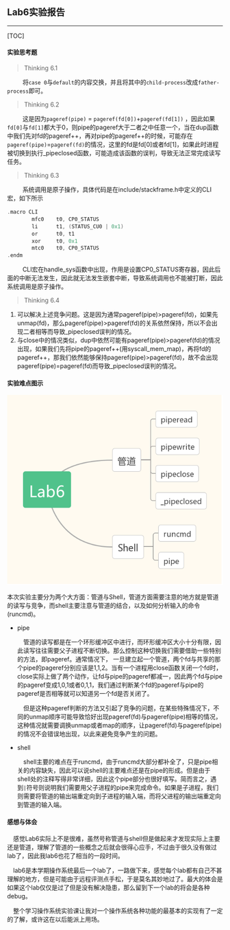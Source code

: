 ## Lab6实验报告

---

[TOC]

#### 实验思考题

>   Thinking 6.1

&emsp; &emsp; 将```case 0```与```default```的内容交换，并且将其中的```child-process```改成```father-process```即可。

>   Thinking 6.2

&emsp; &emsp; 这是因为```pageref(pipe)``` = ```pageref(fd[0])```+```pageref(fd[1])``` ，因此如果```fd[0]```与```fd[1]```都大于0，则pipe的pageref大于二者之中任意一个，当在dup函数中我们先对fd的pageref++，再对pipe的pageref++的时候，可能存在```pageref(pipe)```=```pageref(fd)```的情况，这里的fd是fd[0]或者fd[1]，如果此时进程被切换到执行_pipeclosed函数，可能造成该函数的误判，导致无法正常完成读写任务。

>   Thinking 6.3

&emsp; &emsp; 系统调用是原子操作，具体代码是在include/stackframe.h中定义的CLI宏，如下所示

```c
.macro CLI
        mfc0    t0, CP0_STATUS
        li      t1, (STATUS_CU0 | 0x1)
        or      t0, t1
        xor     t0, 0x1
        mtc0    t0, CP0_STATUS
.endm
```

&emsp; &emsp; CLI宏在handle_sys函数中出现，作用是设置CP0_STATUS寄存器，因此后面的中断无法发生，因此就无法发生嵌套中断，导致系统调用也不能被打断，因此系统调用是原子操作。

>   Thinking 6.4

1.  可以解决上述竞争问题。这是因为通常pageref(pipe)>pageref(fd)，如果先unmap(fd)，那么pageref(pipe)>pageref(fd)的关系依然保持，所以不会出现二者相等而导致_pipeclosed误判的情况。
2.  与close中的情况类似，dup中依然可能有pageref(pipe)>pageref(fd)的情况出现，如果我们先将pipe的pageref++(用syscall_mem_map)，再将fd的pageref++，那我们依然能够保持pageref(pipe)>pageref(fd)，故不会出现pageref(pipe)=pageref(fd)而导致_pipeclosed误判的情况。

#### 实验难点图示

![实验难点](实验难点.png)

本次实验主要分为两个大方面：管道与Shell，管道方面需要注意的地方就是管道的读写与竞争，而shell主要注意与管道的结合，以及如何分析输入的命令(runcmd)。

*   pipe

    &emsp;管道的读写都是在一个环形缓冲区中进行，而环形缓冲区大小十分有限，因此读写往往需要父子进程不断切换。那么控制这种切换我们需要借助一些特别的方法，即pageref。通常情况下， 一旦建立起一个管道，两个fd与共享的那个pipe的pageref分别应该是1,1,2。当有一个进程用close函数关闭一个fd时，close实际上做了两个动作，让fd与pipe的pageref都减一，因此两个fd与pipe的pageref变成1,0,1或者0,1,1，我们通过判断某个fd的pageref与pipe的pageref是否相等就可以知道另一个fd是否关闭了。

    &emsp;但是这种pageref判断的方法又引起了竞争的问题，在某些特殊情况下，不同的unmap顺序可能导致恰好出现pageref(fd)与pageref(pipe)相等的情况，这种情况就需要调换unmap或者map的顺序，让pageref(fd)与pageref(pipe)的情况不会错误地出现，以此来避免竞争产生的问题。

*   shell

    &emsp;shell主要的难点在于runcmd，由于runcmd大部分都补全了，只是pipe相关的内容缺失，因此可以说shell的主要难点还是在pipe的形成。但是由于shell处的注释写得非常详细，因此这个pipe部分也很好填写。简而言之，遇到```|```符号则说明我们需要用父子进程的pipe来完成命令。如果是子进程，我们则需要将管道的输出端重定向到子进程的输入端，而将父进程的输出端重定向到管道的输入端。

#### 感想与体会

&emsp;感觉Lab6实际上不是很难，虽然号称管道与shell但是做起来才发现实际上主要还是管道，理解了管道的一些概念之后就会很得心应手，不过由于很久没有做过lab了，因此我lab6也花了相当的一段时间。

&emsp;lab6是本学期操作系统最后一个lab了，一路做下来，感觉每个lab都有自己不甚理解的地方，但是可能由于远程评测点手松，于是莫名其妙地过了。最大的体会是如果这个lab仅仅是过了但是没有解决隐患，那么留到下一个lab的将会是各种debug。

&emsp;整个学习操作系统实验课让我对一个操作系统各种功能的最基本的实现有了一定的了解，或许这在以后能派上用场。